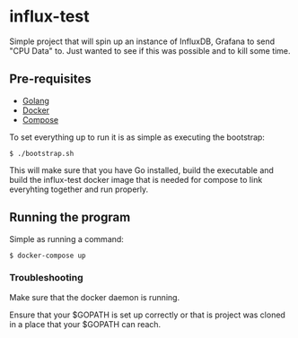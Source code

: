# influx-test

Simple project that will spin up an instance of InfluxDB, Grafana to send "CPU Data" to.
Just wanted to see if this was possible and to kill some time. 

## Pre-requisites

- [Golang](https://golang.org/doc/install)
- [Docker](https://docs.docker.com/engine/installation/)
- [Compose](https://docs.docker.com/compose/install/)

To set everything up to run it is as simple as executing the bootstrap:

```
$ ./bootstrap.sh
```

This will make sure that you have Go installed, build the executable and build the influx-test
docker image that is needed for compose to link everyhting together and run properly.

## Running the program

Simple as running a command:

```
$ docker-compose up
```

### Troubleshooting

Make sure that the docker daemon is running.

Ensure that your $GOPATH is set up correctly or that is project was cloned in a place that
your $GOPATH can reach.
